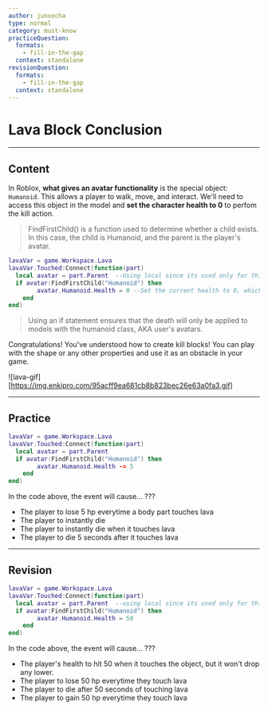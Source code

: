 ```yaml
---
author: junoocha
type: normal
category: must-know
practiceQuestion:
  formats:
    - fill-in-the-gap
  context: standalone
revisionQuestion:
  formats:
    - fill-in-the-gap
  context: standalone
---
```


# Lava Block Conclusion

---

## Content
In Roblox, **what gives an avatar functionality** is the special object: `Humanoid`. This allows a player to walk, move, and interact. We'll need to access this object in the model and **set the character health to 0** to perfom the kill action.

> FindFirstChild() is a function used to determine whether a child exists. In this case, the child is Humanoid, and the parent is the player's avatar.

```lua
lavaVar = game.Workspace.Lava
lavaVar.Touched:Connect(function(part)
  local avatar = part.Parent  --Using local since its used only for this event function.
  if avatar:FindFirstChild("Humanoid") then
		avatar.Humanoid.Health = 0 --Set the current health to 0, which kills the avatar.
	end
end)
```
> Using an if statement ensures that the death will only be applied to models with the humanoid class, AKA user's avatars.

Congratulations! You've understood how to create kill blocks! You can play with the shape or any other properties and use it as an obstacle in your game.

![lava-gif][https://img.enkipro.com/95acff9ea681cb8b823bec26e63a0fa3.gif]

---

## Practice
```lua
lavaVar = game.Workspace.Lava
lavaVar.Touched:Connect(function(part)
  local avatar = part.Parent  
  if avatar:FindFirstChild("Humanoid") then
		avatar.Humanoid.Health -= 5
	end
end)
```
In the code above, the event will cause... ???
- The player to lose 5 hp everytime a body part touches lava
- The player to instantly die
- The player to instantly die when it touches lava
- The player to die 5 seconds after it touches lava

---

## Revision
```lua
lavaVar = game.Workspace.Lava
lavaVar.Touched:Connect(function(part)
  local avatar = part.Parent  --using local since its used only for this event function
  if avatar:FindFirstChild("Humanoid") then
		avatar.Humanoid.Health = 50
	end
end)
```

In the code above, the event will cause... ???

- The player's health to hit 50 when it touches the object, but it won't drop any lower.
- The player to lose 50 hp everytime they touch lava
- The player to die after 50 seconds of touching lava
- The player to gain 50 hp everytime they touch lava